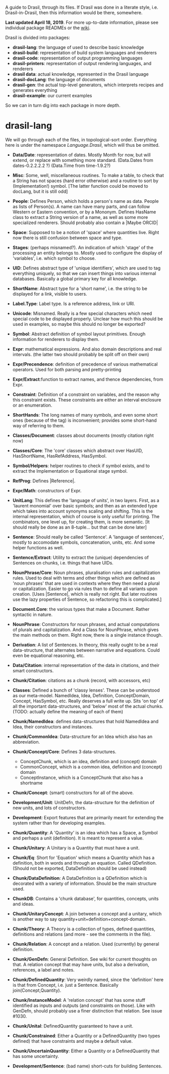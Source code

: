 A guide to Drasil, through its files. If Drasil was done in a literate style, i.e.
Drasil-in-Drasil, then this information would be there, somewhere.

**Last updated April 18, 2019**. For more up-to-date information, please see individual package READMEs or the [wiki](https://github.com/JacquesCarette/Drasil/wiki/SubPackages).

Drasil is divided into packages:
- **drasil-lang**: the language of used to describe basic knowledge
- **drasil-build**: representation of build system languages and renderers
- **drasil-code**: representation of output programming languages
- **drasil-printers**: representation of output rendering languages, and renderers
- **drasil data**: actual knowledge, represented in the Drasil language
- **drasil-docLang**: the language of documents
- **drasil-gen**: the actual top-level generators, which interprets recipes and
  generates everything
- **drasil-example**: our current examples

So we can in turn dig into each package in more depth.

# drasil-lang

We will go through each of the files, in topological-sort order. Everything here is
under the namespace *Language.Drasil*, which will thus be omitted.

- **Data/Date**: representation of dates. Mostly Month for now, but will extend, or
  replace with something more standard. (Data.Dates from dates-0.2.2.2.2 ?)
  (Data.Time from time-1.9.2?)

- **Misc**: Some, well, miscellaneous routines. To make a table, to check that
  a String has not spaces (hard error otherwise) and a routine to sort by 
  (Implementation!) symbol. [The latter function could be moved to docLang, but
  it is still odd]

- **People**: Defines Person, which holds a person's name as data. People as
  lists of Person(s).
  A name can have many parts, and can follow Western or Eastern convention, or by a Mononym.
  Defines HasName class to extract a String version of a name, as well as some more
  specialized renderers.
  Should probably also contain a |Maybe ORCID|

- **Space**: Supposed to be a notion of 'space' where quantities live. Right now there is
  still confusion between space and type.

- **Stages**: (perhaps misnamed?). An indication of which 'stage' of the processing an
  entity belongs to. Mostly used to configure the display of 'variables', i.e. which
  symbol to choose.

- **UID**: Defines abstract type of 'unique identifiers', which are used to tag everything
  uniquely, so that we can insert things into various internal databases. Basically a global
  primary key for all knowledge.

- **ShortName**: Abstract type for a 'short name', i.e. the string to be displayed
  for a link, visible to users.

- **Label.Type**: Label type. Is a reference address, link or URI.

- **Unicode**: Misnamed. Really is a few special characters which need special code to be
  displayed properly. Unclear how much this should be used in examples, so maybe this should
  no longer be exported?

- **Symbol**: Abstract definition of symbol layout primitives. Enough information for
  renderers to display them.

- **Expr**: mathematical expressions. And also domain descriptions and real intervals.
  (the latter two should probably be split off on their own)

- **Expr/Precendence**: definition of precedence of various mathematical operators.
  Used for both parsing and pretty-printing

- **Expr/Extract**:function to extract names, and thence dependencies, from Expr.

- **Constraint**: Definition of a constraint on variables, and the reason 
  why this constraint exists. These constraints are either an interval enclosure or an
  enumeration.

- **ShortHands**: The long names of many symbols, and even some short ones (because of the
  tag) is inconvenient; provides some short-hand way of referring to them.

- **Classes/Document**: classes about documents (mostly citation right now)

- **Classes/Core**: The 'core' classes which abstract over HasUID, HasShortName,
  HasRefAddress, HasSymbol.

- **Symbol/Helpers**: helper routines to check if symbol exists, and to extract the 
  Implementation or Equational stage symbol.

- **RefProg**: Defines |Reference|.

- **Expr/Math**: constructors of Expr. 

- **UnitLang**:
  This defines the 'language of units', in two layers. First, as a 'laurent monomial'
  over basic symbols; and then as an extended type which takes into account synonyms
  scaling and shifting. This is the internal representation, which of course is only
  useful for printing. The combinators, one level up, for creating them, is more
  semantic.
  [It should really be done as an 8-tuple... but that can be done later]

- **Sentence**: Should really be called 'Sentence'. A 'language of sentences', mostly to
  accomodate symbols, concatenation, units, etc. And some helper functions as well.

- **Sentence/Extract**: Utility to extract the (unique) dependencies of Sentences on
  chunks, i.e. things that have UIDs.

- **NounPhrase/Core**: Noun phrases, pluralisation rules and capitalization rules. 
  Used to deal with terms and other things which are defined as 'noun phrases'
  that are used in contexts where they then need a plural or capitalization. Easier
  to go via rules than to define all variants upon creation.
  [Uses |Sentence|, which is really not right. But later routines use the lazy
   properties of Sentence, so refactoring this is complicated.]

- **Document.Core**: the various types that make a Document. Rather syntactic in nature.

- **NounPhrase**: Constructors for noun phrases, and actual computations of plurals
  and capitalization. And a Class for NounPhrase, which gives the main methods on
  them. Right now, there is a single instance though.

- **Derivation**: A list of Sentences. In theory,
  this really ought to be a real data-structure, that alternates between narrative and
  equations. Could even be equational reasoning, etc.

- **Data/Citation**: internal representation of the data in citations, and their
  smart constructors.

- **Chunk/Citation**: citations as a chunk (record, with accessors, etc)

- **Classes**: Defined a bunch of 'classy lenses'.  These can be understood as 
  our meta-model. NamedIdea, Idea, Definition, ConceptDomain, Concept, HasSymbol, etc.
  Really deserves a full write up.
  Sits 'on top' of all the important data-structures, and 'below' most of the
  actual chunks.
  (TODO: actually define the meaning of each of them)

- **Chunk/NamedIdea**: defines data-structures that hold NamedIdea and Idea, their
  constructors and instances.

- **Chunk/CommonIdea**: Data-structure for an Idea which also has an abbreviation.

- **Chunk/Concept/Core**: Defines 3 data-structures.
  - ConceptChunk, which is an idea, definition and (concept) domain
  - CommonConcept, which is a common idea, definition and (concept) domain
  - ConceptInstance, which is a ConceptChunk that also has a shortname

- **Chunk/Concept**: (smart) constructors for all of the above.

- **Development/Unit**: UnitDefn, the data-structure for the definition of
  new units, and lots of constructors.

- **Development**: Export features that are primarily meant for extending the
  system rather than for developing examples.

- **Chunk/Quantity**: A 'Quantity' is an idea which has a Space, a Symbol and
  perhaps a unit (definition). It is meant to represent a value.

- **Chunk/Unitary**: A Unitary is a Quantity that must have a unit.

- **Chunk/Eq**: Short for 'Equation' which means a Quantity which has a definition,
  both in words and through an equation. Called QDefinition.
  (Should not be exported, DataDefinition should be used instead)

- **Chunk/DataDefinition**: A DataDefinition is a QDefinition which is decorated
  with a variety of information. Should be the main structure used.

- **ChunkDB**: Contains a 'chunk database', for quantities, concepts, units and
  ideas.

- **Chunk/UnitaryConcept**: A join between a concept and a unitary, which is
  another way to say quantity+unit+definition+concept-domain.

- **Chunk/Theory**: A Theory is a collection of types, defined quantities,
  definitions and relations (and more - see the comments in the file).

- **Chunk/Relation**: A concept and a relation. Used (currently) by general definition.

- **Chunk/GenDefn**: General Definition. See wiki for current thoughts on that.
  A relation concept that may have units, but also a derivation, references, a label
  and notes.

- **Chunk/DefinedQuantity**: Very weirdly named, since the 'definition' here is that
  from Concept, i.e. just a Sentence. Basically join(Concept,Quantity).

- **Chunk/InstanceModel**: A 'relation concept' that has some stuff identified
  as inputs and outputs (and constraints on those). Like with GenDefn, should probably
  use a finer distinction that relation. See issue #1030.

- **Chunk/Unital**: DefinedQuantity guaranteed to have a unit.

- **Chunk/Constrained**: Either a Quantity or a DefinedQuantity (two types defined)
  that have constraints and maybe a default value.

- **Chunk/UncertainQuantity**: Either a Quantity or a DefinedQuantity that has
  some uncertainty.

- **Development/Sentence**: (bad name) short-cuts for building Sentences.
